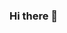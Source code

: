 ### Hi there 👋

<!--
**gborn/gborn** is a ✨ _special_ ✨ repository because its `README.md` (this file) appears on your GitHub profile.

Here are some ideas to get you started:

- 🔭 I’m currently looking for opportunies in Data Science and Machine Learning.
- 📫 How to reach me: email me at gladnayak25@gmail.com
- 😄 Pronouns: He/Him
-->
